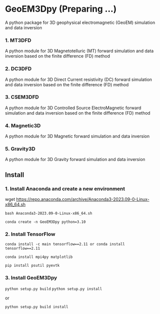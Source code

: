 # GeoEM3Dpy (Preparing ...)
A python package for 3D geophysical electromagnetic (GeoEM) simulation and data inversion

### 1. MT3DFD
A python module for 3D Magnetotelluric (MT) forward simulation and data inversion based on the finite difference (FD) method

### 2. DC3DFD
A python module for 3D Direct Current resistivity (DC) forward simulation and data inversion based on the finite difference (FD) method

### 3. CSEM3DFD
A python module for 3D Controlled Source ElectroMagnetic forward simulation and data inversion based on the finite difference (FD) method

### 4. Magnetic3D
A python module for 3D Magnetic forward simulation and data inversion

### 5. Gravity3D
A python module for 3D Gravity forward simulation and data inversion




## Install
### 1. Install Anaconda and create a new environment
wget https://repo.anaconda.com/archive/Anaconda3-2023.09-0-Linux-x86_64.sh

`bash Anaconda3-2023.09-0-Linux-x86_64.sh`

`conda create -n GeoEM3Dpy python=3.10`

### 2. Install TensorFlow
`conda install -c main tensorflow==2.11 or conda install tensorflow==2.11`

`conda install mpi4py matplotlib`

`pip install psutil pyevtk`

### 3. Install GeoEM3Dpy
`python setup.py build`
`python setup.py install`

or 

`python setup.py build install`
